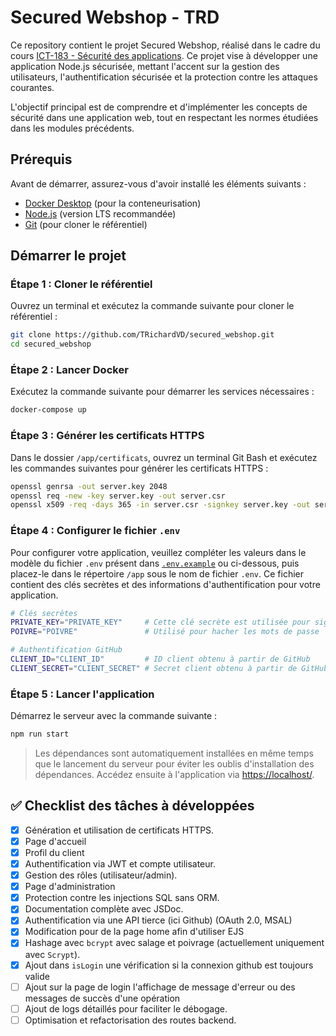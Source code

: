# Secured Webshop - TRD

Ce repository contient le projet Secured Webshop, réalisé dans le cadre du cours [ICT-183 - Sécurité des applications](https://www.modulbaukasten.ch/module/183/3/). Ce projet vise à développer une application Node.js sécurisée, mettant l'accent sur la gestion des utilisateurs, l'authentification sécurisée et la protection contre les attaques courantes.

L'objectif principal est de comprendre et d'implémenter les concepts de sécurité dans une application web, tout en respectant les normes étudiées dans les modules précédents.

## Prérequis

Avant de démarrer, assurez-vous d'avoir installé les éléments suivants :

-   [Docker Desktop](https://www.docker.com/products/docker-desktop) (pour la conteneurisation)
-   [Node.js](https://nodejs.org/) (version LTS recommandée)
-   [Git](https://git-scm.com/) (pour cloner le référentiel)

## Démarrer le projet

### Étape 1 : Cloner le référentiel

Ouvrez un terminal et exécutez la commande suivante pour cloner le référentiel :

```bash
git clone https://github.com/TRichardVD/secured_webshop.git
cd secured_webshop
```

### Étape 2 : Lancer Docker

Exécutez la commande suivante pour démarrer les services nécessaires :

```bash
docker-compose up
```

### Étape 3 : Générer les certificats HTTPS

Dans le dossier `/app/certificats`, ouvrez un terminal Git Bash et exécutez les commandes suivantes pour générer les certificats HTTPS :

```bash
openssl genrsa -out server.key 2048
openssl req -new -key server.key -out server.csr
openssl x509 -req -days 365 -in server.csr -signkey server.key -out server.crt
```

### Étape 4 : Configurer le fichier `.env`

Pour configurer votre application, veuillez compléter les valeurs dans le modèle du fichier `.env` présent dans [`.env.example`](./app/.env.example) ou ci-dessous, puis placez-le dans le répertoire `/app` sous le nom de fichier `.env`. Ce fichier contient des clés secrètes et des informations d'authentification pour votre application.

```bash
# Clés secrètes
PRIVATE_KEY="PRIVATE_KEY"     # Cette clé secrète est utilisée pour signer le cookie de session
POIVRE="POIVRE"               # Utilisé pour hacher les mots de passe

# Authentification GitHub
CLIENT_ID="CLIENT_ID"         # ID client obtenu à partir de GitHub
CLIENT_SECRET="CLIENT_SECRET" # Secret client obtenu à partir de GitHub

```

### Étape 5 : Lancer l'application

Démarrez le serveur avec la commande suivante :

```bash
npm run start
```

> Les dépendances sont automatiquement installées en même temps que le lancement du serveur pour éviter les oublis d'installation des dépendances.
> Accédez ensuite à l'application via [https://localhost/](https://localhost/).

## ✅ Checklist des tâches à développées

-   [x] Génération et utilisation de certificats HTTPS.
-   [x] Page d'accueil
-   [x] Profil du client
-   [x] Authentification via JWT et compte utilisateur.
-   [x] Gestion des rôles (utilisateur/admin).
-   [x] Page d'administration
-   [x] Protection contre les injections SQL sans ORM.
-   [x] Documentation complète avec JSDoc.
-   [x] Authentification via une API tierce (ici Github) (OAuth 2.0, MSAL)
-   [x] Modification pour de la page home afin d'utiliser EJS
-   [x] Hashage avec `bcrypt` avec salage et poivrage (actuellement uniquement avec `Scrypt`).
-   [x] Ajout dans `isLogin` une vérification si la connexion github est toujours valide
-   [ ] Ajout sur la page de login l'affichage de message d'erreur ou des messages de succès d'une opération
-   [ ] Ajout de logs détaillés pour faciliter le débogage.
-   [ ] Optimisation et refactorisation des routes backend.
